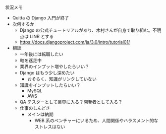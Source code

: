 状況メモ

- Quitta の Django 入門が終了
- 次何するか
  - Django の公式チュートリアルがあり、木村さんが自身で取り組む。不明点は LINR とする
  - https://docs.djangoproject.com/ja/3.0/intro/tutorial01/
- 相談
  - 一年後には転職したい
  - 軸を迷走中
  - 業界のインプット増やしたらいい？
  - Django はもう少し深めたい
    - おそらく、知識がリンクしていない
  - 知識をインプットしたらいい？
    - MySQL
    - AWS
  - QA テスターとして業界に入る？開発者として入る？
  - 仕事のしんどさ
    - メインは納期
      - WEB 系のベンチャーにいるため、人間関係やハラスメント的なストレスはない
